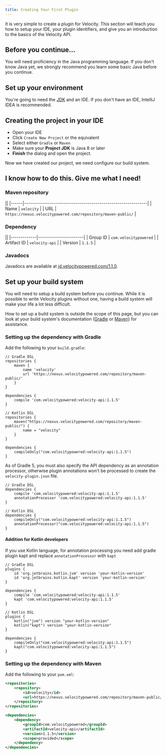 ```yaml
---
title: Creating Your First Plugin
---
```


It is very simple to create a plugin for Velocity. This section will teach you how to setup your IDE, your plugin identifiers, and give you an introduction to the basics of the Velocity API.

## Before you continue...

You will need proficiency in the Java programming language. If you don't know Java yet, we strongly recommend
you learn some basic Java before you continue.

## Set up your environment

You're going to need the [JDK](https://adoptopenjdk.net) and an IDE. If you don't have an IDE, IntelliJ IDEA is recommended.

## Creating the project in your IDE

* Open your IDE
* Click `Create New Project` or the equivalent
* Select either `Gradle` or `Maven`
* Make sure your **Project JDK** is Java 8 or later
* **Finish** the dialog and open the project.

Now we have created our project, we need configure our build system. 

## I know how to do this. Give me what I need!

### Maven repository

||
|------|--------------------------------------------------------------|
| Name | `velocity`                                                   |
| URL  | `https://nexus.velocitypowered.com/repository/maven-public/` |

### Dependency

||
|-------------|-----------------------|
| Group ID    | `com.velocitypowered` |
| Artifact ID | `velocity-api`        |
| Version     | `1.1.5`               |

### Javadocs

Javadocs are available at [jd.velocitypowered.com/1.1.0](https://jd.velocitypowered.com/1.1.0).

## Set up your build system

You will need to setup a build system before you continue. While it is possible to write Velocity plugins without one,
having a build system will make your life a lot less difficult.

How to set up a build system is outside the scope of this page, but you can look at your build system's documentation
([Gradle](https://docs.gradle.org/current/userguide/userguide.html) or [Maven](https://maven.apache.org/guides/getting-started/index.html))
for assistance.

### Setting up the dependency with Gradle

Add the following to your `build.gradle`:

```
// Gradle DSL
repositories {
    maven {
        name 'velocity'
        url 'https://nexus.velocitypowered.com/repository/maven-public/'
    }
}

dependencies {
    compile 'com.velocitypowered:velocity-api:1.1.5'
}

// Kotlin DSL
repositories {
    maven("https://nexus.velocitypowered.com/repository/maven-public/") {
        name = "velocity"
    }
}

dependencies {
    compileOnly("com.velocitypowered:velocity-api:1.1.5")
}
```

As of Gradle 5, you must also specify the API dependency as an annotation processor, otherwise plugin annotations
won't be processed to create the `velocity-plugin.json` file.

```
// Gradle DSL
dependencies {
    compile 'com.velocitypowered:velocity-api:1.1.5'
    annotationProcessor 'com.velocitypowered:velocity-api:1.1.5'
}

// Kotlin DSL
dependencies {
    compileOnly("com.velocitypowered:velocity-api:1.1.5")
    annotationProcessor("com.velocitypowered:velocity-api:1.1.5")
}

```
#### Addition for Kotlin developers
If you use Kotlin language, for annotation processing you need add gradle plugin kapt and replace `annotationProcessor` with `kapt`
```
// Gradle DSL
plugins {
    id 'org.jetbrains.kotlin.jvm' version 'your-kotlin-version'
    id 'org.jetbrains.kotlin.kapt' version 'your-kotlin-version'
}

dependencies {
    compile 'com.velocitypowered:velocity-api:1.1.5'
    kapt 'com.velocitypowered:velocity-api:1.1.5'
}

// Kotlin DSL
plugins {
    kotlin("jvm") version "your-kotlin-version"
    kotlin("kapt") version "your-kotlin-version"
}

dependencies {
    compileOnly("com.velocitypowered:velocity-api:1.1.5")
    kapt("com.velocitypowered:velocity-api:1.1.5")
}
```

### Setting up the dependency with Maven

Add the following to your `pom.xml`:

```xml
<repositories>
    <repository>
        <id>velocity</id>
        <url>https://nexus.velocitypowered.com/repository/maven-public/</url>
    </repository>
</repositories>

<dependencies>
    <dependency>
        <groupId>com.velocitypowered</groupId>
        <artifactId>velocity-api</artifactId>
        <version>1.1.5</version>
        <scope>provided</scope>
    </dependency>
</dependencies>
```

